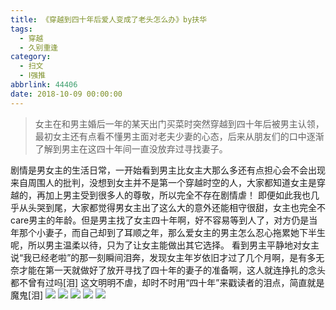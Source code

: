 ```yaml
---
title: 《穿越到四十年后爱人变成了老头怎么办》by扶华
tags:
  - 穿越
  - 久别重逢
category:
  - 扫文
  - Ⅰ强推
abbrlink: 44406
date: 2018-10-09 00:00:00
---
```

<meta name="referrer" content="no-referrer" />

> 女主在和男主婚后一年的某天出门买菜时突然穿越到四十年后被男主认领，最初女主还有点看不懂男主面对老夫少妻的心态，后来从朋友们的口中逐渐了解到男主在这四十年间一直没放弃过寻找妻子。

<!-- more -->

剧情是男女主的生活日常，一开始看到男主比女主大那么多还有点担心会不会出现来自周围人的批判，没想到女主并不是第一个穿越时空的人，大家都知道女主是穿越的，再加上男主受到很多人的尊敬，所以完全不存在剧情虐！
即便如此我也几乎从头哭到尾，大家都觉得男女主出了这么大的意外还能相守很甜，女主也完全不care男主的年龄。但是男主找了女主四十年啊，好不容易等到人了，对方仍是当年那个小妻子，而自己却到了耳顺之年，那么爱女主的男主怎么忍心拖累她下半生呢，所以男主温柔以待，只为了让女主能做出其它选择。
看到男主平静地对女主说“我已经老啦”的那一刻瞬间泪奔，发现女主年岁依旧才过了几个月啊，是有多无奈才能在第一天就做好了放开寻找了四十年的妻子的准备啊，这人就连挣扎的念头都不曾有过吗[泪]
这文明明不虐，却时不时用“四十年”来戳读者的泪点，简直就是魔鬼[泪]
![](https://wx2.sinaimg.cn/mw690/0069kFhhgy1fw1nqvw6x0j30yi1pcqv5.jpg)
![](https://wx4.sinaimg.cn/mw690/0069kFhhgy1fw1nqtzpd4j30yi1pcqv5.jpg)
![](https://wx4.sinaimg.cn/mw690/0069kFhhgy1fw1nqy3n8nj30yi1pcqv5.jpg)
![](https://wx1.sinaimg.cn/mw690/0069kFhhgy1fw1nr151rej30yi1pcqpo.jpg)
![](https://wx3.sinaimg.cn/mw690/0069kFhhgy1fw1nr2lmmnj30yi1pch5x.jpg)